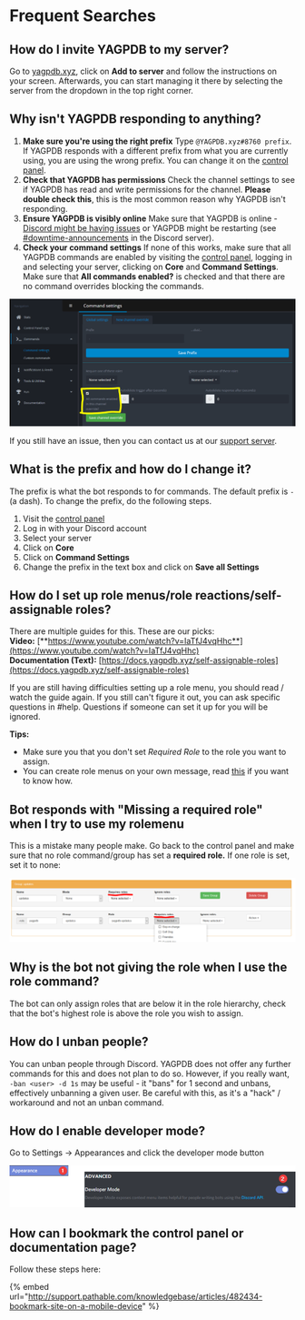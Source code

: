 # Frequent Searches

## How do I invite YAGPDB to my server?

Go to [yagpdb.xyz](https://yagpdb.xyz/), click on **Add to server** and follow the instructions on your screen. Afterwards, you can start managing it there by selecting the server from the dropdown in the top right corner. 

## Why isn't YAGPDB responding to anything?

1. **Make sure you're using the right prefix**  Type `@YAGPDB.xyz#8760 prefix`. If YAGPDB responds with a different prefix from what you are currently using, you are using the wrong prefix. You can change it on the [control panel](https://yagpdb.xyz/manage). 
2. **Check that YAGPDB has permissions**  Check the channel settings to see if YAGPDB has read and write permissions for the channel. **Please double check this**, this is the most common reason why YAGPDB isn't responding.  
3.  **Ensure YAGPDB is visibly online** Make sure that YAGPDB is online - [Discord might be having issues](https://status.discordapp.com/) or YAGPDB might be restarting \(see [\#downtime-announcements](https://discordapp.com/channels/166207328570441728/465887983657287686) in the Discord server\). 
4. **Check your command settings**  If none of this works, make sure that all YAGPDB commands are enabled by visiting the [control panel](https://yagpdb.xyz/), logging in and selecting your server, clicking on **Core** and **Command Settings**. Make sure that **All commands enabled?** is checked and that there are no command overrides blocking the commands.

![](../.gitbook/assets/unknown%20%281%29.png)

If you still have an issue, then you can contact us at our [support server](https://discordapp.com/invite/0vYlUK2XBKldPSMY). 

## What is the prefix and how do I change it?

The prefix is what the bot responds to for commands. The default prefix is `-` \(a dash\). To change the prefix, do the following steps.

1. Visit the [control panel](https://yagpdb.xyz/manage)  
2. Log in with your Discord account  
3. Select your server  
4. Click on **Core**  
5. Click on **Command Settings**  
6. Change the prefix in the text box and click on **Save all Settings**

## How do I set up role menus/role reactions/self-assignable roles?

There are multiple guides for this. These are our picks:   
**Video:** [**https://www.youtube.com/watch?v=IaTfJ4vqHhc**](https://www.youtube.com/watch?v=IaTfJ4vqHhc)  
**Documentation \(Text\):** [https://docs.yagpdb.xyz/self-assignable-roles](https://docs.yagpdb.xyz/self-assignable-roles) 

If you are still having difficulties setting up a role menu, you should read / watch the guide again. If you still can't figure it out, you can ask specific questions in \#help. Questions if someone can set it up for you will be ignored. 

**Tips:**

* Make sure you that you don't set _Required Role_ to the role you want to assign.
* You can create role menus on your own message, read [this](https://docs.yagpdb.xyz/self-assignable-roles#custom-message) if you want to know how.

## Bot responds with "Missing a required role" when I try to use my rolemenu

This is a mistake many people make. Go back to the control panel and make sure that no role command/group has set a **required role.** If one role is set, set it to none:

![](../.gitbook/assets/rolee.PNG)

## Why is the bot not giving the role when I use the role command?

The bot can only assign roles that are below it in the role hierarchy, check that the bot's highest role is above the role you wish to assign.

## How do I unban people?

You can unban people through Discord. YAGPDB does not offer any further commands for this and does not plan to do so. However, if you really want, `-ban <user> -d 1s` may be useful - it "bans" for 1 second and unbans, effectively unbanning a given user. Be careful with this, as it's a "hack" / workaround and not an unban command.

## How do I enable developer mode?

Go to Settings -&gt; Appearances and click the developer mode button

![](../.gitbook/assets/qq5mghr.png)

## How can I bookmark the control panel or documentation page?

Follow these steps here:

{% embed url="http://support.pathable.com/knowledgebase/articles/482434-bookmark-site-on-a-mobile-device" %}





